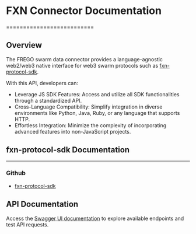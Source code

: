 # FXN Connector Documentation

==========================

## Overview

The FREGO swarm data connector provides a language-agnostic web2/web3 native interface for web3 swarm protocols such as [fxn-protocol-sdk](https://github.com/Oz-Networks/fxn-protocol-sdk).

With this API, developers can:

- Leverage JS SDK Features: Access and utilize all SDK functionalities through a standardized API.
- Cross-Language Compatibility: Simplify integration in diverse environments like Python, Java, Ruby, or any language that supports HTTP.
- Effortless Integration: Minimize the complexity of incorporating advanced features into non-JavaScript projects.

## fxn-protocol-sdk Documentation

---

### Github

- [fxn-protocol-sdk](https://github.com/Oz-Networks/fxn-protocol-sdk)

## API Documentation

Access the [Swagger UI documentation](https://fxn-connector-prod-48a023245efe.herokuapp.com/api-docs/) to explore available endpoints and test API requests.
